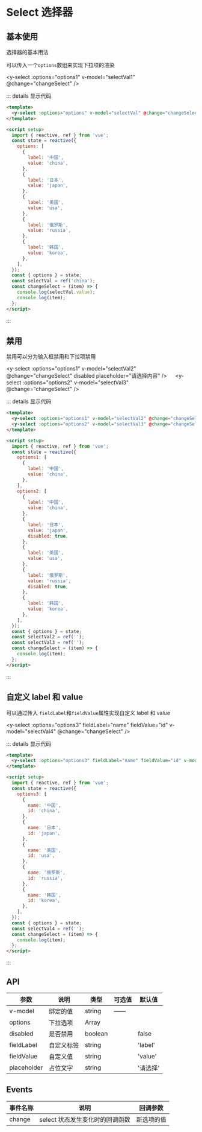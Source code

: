 # Select 选择器

## 基本使用

选择器的基本用法

可以传入一个`options`数组来实现下拉项的渲染

<y-select :options="options1" v-model="selectVal1" @change="changeSelect" />

::: details 显示代码

```html
<template>
  <y-select :options="options" v-model="selectVal" @change="changeSelect" />
</template>

<script setup>
  import { reactive, ref } from 'vue';
  const state = reactive({
    options: [
      {
        label: '中国',
        value: 'china',
      },
      {
        label: '日本',
        value: 'japan',
      },
      {
        label: '美国',
        value: 'usa',
      },
      {
        label: '俄罗斯',
        value: 'russia',
      },
      {
        label: '韩国',
        value: 'korea',
      },
    ],
  });
  const { options } = state;
  const selectVal = ref('china');
  const changeSelect = (item) => {
    console.log(selectVal.value);
    console.log(item);
  };
</script>
```

:::

## 禁用

禁用可以分为输入框禁用和下拉项禁用

<y-select :options="options1" v-model="selectVal2" @change="changeSelect" disabled placeholder="请选择内容" />
&emsp;
<y-select :options="options2" v-model="selectVal3" @change="changeSelect" />

::: details 显示代码

```html
<template>
  <y-select :options="options1" v-model="selectVal2" @change="changeSelect" disabled placeholder="请选择内容" />
  <y-select :options="options2" v-model="selectVal3" @change="changeSelect" />
</template>

<script setup>
  import { reactive, ref } from 'vue';
  const state = reactive({
    options1: [
      {
        label: '中国',
        value: 'china',
      },
    ],
    options2: [
      {
        label: '中国',
        value: 'china',
      },
      {
        label: '日本',
        value: 'japan',
        disabled: true,
      },
      {
        label: '美国',
        value: 'usa',
      },
      {
        label: '俄罗斯',
        value: 'russia',
        disabled: true,
      },
      {
        label: '韩国',
        value: 'korea',
      },
    ],
  });
  const { options } = state;
  const selectVal2 = ref('');
  const selectVal3 = ref('');
  const changeSelect = (item) => {
    console.log(item);
  };
</script>
```

:::

## 自定义 label 和 value

可以通过传入 `fieldLabel`和`fieldValue`属性实现自定义 label 和 value

<y-select :options="options3" fieldLabel="name" fieldValue="id" v-model="selectVal4" @change="changeSelect" />

::: details 显示代码

```html
<template>
  <y-select :options="options3" fieldLabel="name" fieldValue="id" v-model="selectVal4" @change="changeSelect" />
</template>

<script setup>
  import { reactive, ref } from 'vue';
  const state = reactive({
    options3: [
      {
        name: '中国',
        id: 'china',
      },
      {
        name: '日本',
        id: 'japan',
      },
      {
        name: '美国',
        id: 'usa',
      },
      {
        name: '俄罗斯',
        id: 'russia',
      },
      {
        name: '韩国',
        id: 'korea',
      },
    ],
  });
  const { options } = state;
  const selectVal4 = ref('');
  const changeSelect = (item) => {
    console.log(item);
  };
</script>
```

:::

## API

| 参数        | 说明       | 类型    | 可选值 | 默认值   |
| ----------- | ---------- | ------- | ------ | -------- |
| v-model     | 绑定的值   | string  | ——     |          |
| options     | 下拉选项   | Array   |        |          |
| disabled    | 是否禁用   | boolean |        | false    |
| fieldLabel  | 自定义标签 | string  |        | 'label'  |
| fieldValue  | 自定义值   | string  |        | 'value'  |
| placeholder | 占位文字   | string  |        | '请选择' |

## Events

| 事件名称 | 说明                            | 回调参数   |
| -------- | ------------------------------- | ---------- |
| change   | select 状态发生变化时的回调函数 | 新选项的值 |

<script setup>
import { reactive, ref } from "vue";
const state = reactive({
  options1: [
    {
      label: "中国",
      value: "china",
    },
    {
      label: "日本",
      value: "japan",
    },
    {
      label: "美国",
      value: "usa",
    },
    {
      label: "俄罗斯",
      value: "russia",
    },
    {
      label: "韩国",
      value: "korea",
    },
  ],
  options2: [
    {
      label: "中国",
      value: "china",
    },
    {
      label: "日本",
      value: "japan",
      disabled:true
    },
    {
      label: "美国",
      value: "usa",
    },
    {
      label: "俄罗斯",
      value: "russia",
        disabled:true
    },
    {
      label: "韩国",
      value: "korea",
    },
  ],
  options3: [
    {
      name: "中国",
      id: "china",
    },
    {
      name: "日本",
      id: "japan",
    },
    {
      name: "美国",
      id: "usa",
    },
    {
      name: "俄罗斯",
      id: "russia",
    },
    {
      name: "韩国",
      id: "korea",
    },
  ],
});
const { options1,options2,options3 } = state;
const selectVal1 = ref("china");
const selectVal2 = ref("");
const selectVal3 = ref("");
const selectVal4 = ref("");
const changeSelect = (item) => {
  console.log(item);
}
</script>

<style scope>

 .y-options-item{
   margin-top:0 !important;
 }
  </style>
